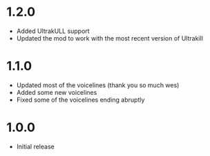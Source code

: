 # 1.2.0
- Added UltrakULL support
- Updated the mod to work with the most recent version of Ultrakill

# 1.1.0
- Updated most of the voicelines (thank you so much wes)
- Added some new voicelines
- Fixed some of the voicelines ending abruptly

# 1.0.0
- Initial release